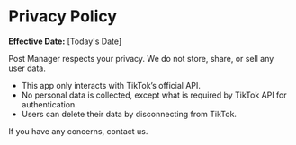 # Privacy Policy

**Effective Date:** [Today's Date]

Post Manager respects your privacy. We do not store, share, or sell any user data.

- This app only interacts with TikTok’s official API.
- No personal data is collected, except what is required by TikTok API for authentication.
- Users can delete their data by disconnecting from TikTok.

If you have any concerns, contact us.
